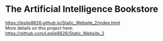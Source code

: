 # The Artificial Intelligence Bookstore
https://leslie8826.github.io/Static_Website_2/index.html
<br> More details on this project here: https://github.com/Leslie8826/Static_Website_2
